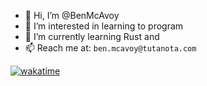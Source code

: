 - 👋 Hi, I’m @BenMcAvoy
- 👀 I’m interested in learning to program
- 🌱 I’m currently learning Rust and 
- 📫 Reach me at: `ben.mcavoy@tutanota.com`

[![wakatime](https://wakatime.com/badge/user/018c21b1-4778-4fc3-9702-6ad56350371c.svg?style=for-the-badge)](https://wakatime.com/@018c21b1-4778-4fc3-9702-6ad56350371c)